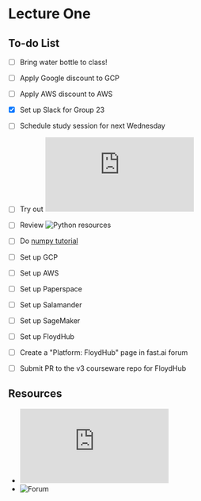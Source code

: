 # Lecture One

## To-do List
- [ ] Bring water bottle to class!
- [ ] Apply Google discount to GCP
- [ ] Apply AWS discount to AWS
- [x] Set up Slack for Group 23
- [ ] Schedule study session for next Wednesday
- [ ] Try out ![Gist.it](https://jupyter-contrib-nbextensions.readthedocs.io/en/latest/nbextensions/gist_it/readme.html)
- [ ] Review ![Python resources](https://forums.fast.ai/t/recommended-python-learning-resources/26888)
- [ ] Do [numpy tutorial](https://forums.fast.ai/t/recommended-python-learning-resources/26888)
- [ ] Set up GCP
- [ ] Set up AWS
- [ ] Set up Paperspace
- [ ] Set up Salamander
- [ ] Set up SageMaker
- [ ] Set up FloydHub
- [ ] Create a "Platform: FloydHub" page in fast.ai forum
- [ ] Submit PR to the v3 courseware repo for FloydHub


## Resources
- ![Course Guide](http://course-v3.fast.ai/index.html)
- ![Forum](https://forums.fast.ai/c/part1-v3)
